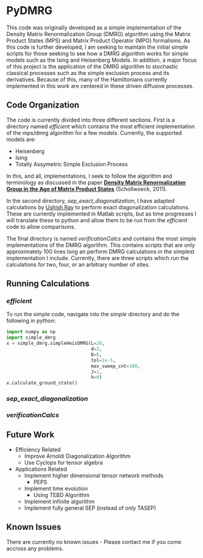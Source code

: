 # PyDMRG

This code was originally developed as a simple implementation of the Density Matrix Renormalization Group (DMRG) algorithm using the Matrix Product States (MPS) and Matrix Product Operator (MPO) formalisms.
As this code is further developed, I am seeking to maintain the initial simple scripts for those seeking to see how a DMRG algorithm works for simple models such as the Ising and Heisenberg Models.
In addition, a major focus of this project is the application of the DMRG algorithm to stochastic classical processes such as the simple exclusion process and its derivatives. Because of this, many of the Hamiltonians currently implemented in this work are centered in these driven diffusive processes.

## Code Organization
The code is currently divided into three different sections. First is a directory named *efficient* which contains the most efficient implementation of the mps/dmrg algorithm for a few models. Currently, the supported models are:
* Heisenberg
* Ising
* Totally Assymetric Simple Exclusion Process

In this, and all, implementations, I seek to follow the algorithm and terminology as discussed in the paper [**Density Matrix Renormalization Group in the Age of Matrix Product States**](https://arxiv.org/abs/1008.3477) (Schollwoeck, 2011).


In the second directory, *sep_exact_diagonalization*, I have adapted calculations by [Ushish Ray](http://www.stochasticphysics.org/) to perform exact diagonalization calculations. These are currently implemented in Matlab scripts, but as time progresses I will translate these to python and allow them to be run from the *efficient* code to allow comparisons.


The final directory is named *verificationCalcs* and contains the most simple implementations of the DMRG algorithm. 
This contains scripts that are only approximately 100 lines long an perform DMRG calculations in the simplest implementation I include. 
Currently, there are three scripts which run the calculations for two, four, or an arbitrary number of sites. 

## Running Calculations
### *efficient*
To run the simple code, navigate into the *simple* directory and do the following in python:
```python
import numpy as np
import simple_dmrg
x = simple_dmrg.simpleHeisDMRG(L=20, 
                               d=2, 
                               D=8, 
                               tol=1e-5, 
                               max_sweep_cnt=100, 
                               J=1, 
                               h=0)
x.calculate_ground_state()
```

### *sep_exact_diagonalization*


### *verificationCalcs*

## Future Work
* Efficiency Related
    * Improve Arnoldi Diagonalization Algorithm
    * Use Cyclops for tensor algebra
* Applications Related
    * Implement higher dimensional tensor network methods
        * PEPS
    * Implement time evolution
        * Using TEBD Algorithm
    * Implement infinite algorithm
    * Implement fully general SEP (instead of only TASEP)    

## Known Issues
There are currently no known issues - Please contact me if you come accross any problems. 
